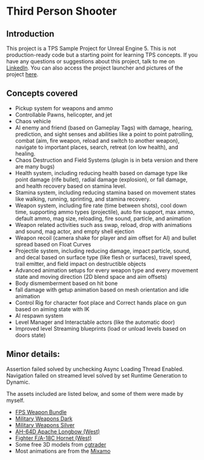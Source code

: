 # Third Person Shooter
## Introduction
This project is a TPS Sample Project for Unreal Engine 5.
This is not production-ready code but a starting point for learning TPS concepts.
If you have any questions or suggestions about this project, talk to me on [LinkedIn](https://www.linkedin.com/in/danialkamali/).
You can also access the project launcher and pictures of the project [here](https://mega.nz/folder/ePBzRAiR#9p42rAnO-mbLILq2aViTpg).

## Concepts covered
- Pickup system for weapons and ammo
- Controllable Pawns, helicopter, and jet
- Chaos vehicle 
- AI enemy and friend (based on Gameplay Tags) with damage, hearing, prediction, and sight senses and abilities like a point to point patrolling, combat (aim, fire weapon, reload and switch to another weapon), navigate to important places, search, retreat (on low health), and healing.
- Chaos Destruction and Field Systems (plugin is in beta version and there are many bugs)
- Health system, including reducing health based on damage type like point damage (rife bullet), radial damage (explosion), or fall damage, and health recovery based on stamina level.
- Stamina system, including reducing stamina based on movement states like walking, running, sprinting, and stamina recovery.
- Weapon system, including fire rate (time between shots), cool down time, supporting ammo types (projectile), auto fire support, max ammo, default ammo, mag size, reloading, fire sound, particle, and animation
- Weapon related activities such ass swap, reload, drop with animations and sound, mag actor, and empty shell ejection
- Weapon recoil (camera shake for player and aim offset for AI) and bullet spread based on Float Curves
- Projectile system, including reducing damage, impact particle, sound, and decal based on surface type (like flesh or surfaces), travel speed, trail emitter, and field impact on destructible objects
- Advanced animation setups for every weapon type and every movement state and moving direction (2D blend space and aim offsets)
- Body dismemberment based on hit bone
- fall damage with getup animation based on mesh orientation and idle animation
- Control Rig for character foot place and Correct hands place on gun based on aiming state with IK
- AI respawn system
- Level Manager and Interactable actors (like the automatic door)
- Improved level Streaming blueprints (load or unload levels based on doors state)

## Minor details:
Assertion failed solved by unchecking Async Loading Thread Enabled.
Navigation failed on streamed level solved by set Runtime Generation to Dynamic.

The assets included are listed below, and some of them were made by myself.
- [FPS Weapon Bundle](https://www.unrealengine.com/marketplace/en-US/product/fps-weapon-bundle)
- [Military Weapons Dark](https://www.unrealengine.com/marketplace/en-US/product/military-weapons-dark)
- [Military Weapons Silver](https://www.unrealengine.com/marketplace/en-US/product/military-weapons-silver)
- [AH-64D Apache Longbow (West)](https://www.unrealengine.com/marketplace/en-US/product/ah-64d-apache-longbow-us)
- [Fighter F/A-18C Hornet (West)](https://www.unrealengine.com/marketplace/en-US/product/fighter-f-a-18c-hornet)
- Some free 3D models from [cgtrader](https://www.cgtrader.com/)
- Most animations are from the [Mixamo](https://www.mixamo.com/)